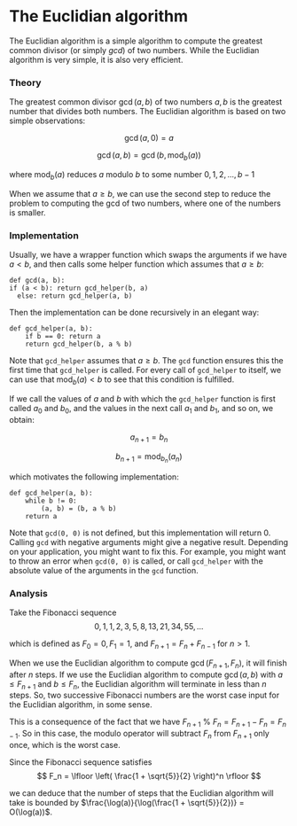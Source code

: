 ﻿# The Euclidian algorithm

The Euclidian algorithm is a simple algorithm to compute the greatest common divisor (or simply *gcd*) of two numbers. While the Euclidian algorithm is very simple, it is also very efficient.


### Theory

The greatest common divisor $\gcd(a, b)$ of two numbers $a, b$ is the greatest number that divides both numbers. The Euclidian algorithm is based on two simple observations:

$$\gcd(a, 0) = a$$

$$\gcd(a, b) = \gcd(b, \text{mod}_b(a))$$

where $\text{mod}_b(a)$ reduces $a$ modulo $b$ to some number $0, 1, 2, ..., b - 1$

When we assume that $a \geq b$, we can use the second step to reduce the problem to computing the gcd of two numbers, where one of the numbers is smaller.


### Implementation

Usually, we have a wrapper function which swaps the arguments if we have $a < b$, and then calls some helper function which assumes that $a \geq b$:

	def gcd(a, b):
	if (a < b): return gcd_helper(b, a)
	  else: return gcd_helper(a, b)

Then the implementation can be done recursively in an elegant way:

	def gcd_helper(a, b):
		if b == 0: return a
		return gcd_helper(b, a % b)

Note that `gcd_helper` assumes that $a \geq b$. The `gcd` function ensures this the first time that `gcd_helper` is called. For every call of `gcd_helper` to itself, we can use that $\text{mod}_b(a) < b$ to see that this condition is fulfilled.

If we call the values of $a$ and $b$ with which the `gcd_helper` function is first called $a_0$ and $b_0$, and the values in the next call $a_1$ and $b_1$, and so on, we obtain:

$$a_{n + 1} = b_n$$

$$b_{n + 1} = \text{mod}_{b_n}(a_n)$$

which motivates the following implementation:

	def gcd_helper(a, b):
		while b != 0:
			(a, b) = (b, a % b)
		return a

Note that `gcd(0, 0)` is not defined, but this implementation will return 0. Calling `gcd` with negative arguments might give a negative result. Depending on your application, you might want to fix this. For example, you might want to throw an error when `gcd(0, 0)` is called, or call `gcd_helper` with the absolute value of the arguments in the `gcd` function.


### Analysis

Take the Fibonacci sequence $$0, 1, 1, 2, 3, 5, 8, 13, 21, 34, 55, ...$$

which is defined as $F_0 = 0, F_1 = 1$, and $F_{n + 1} = F_n + F_{n - 1}$ for $n > 1$. 

When we use the Euclidian algorithm to compute $\gcd(F_{n + 1}, F_n)$, it will finish after $n$ steps. If we use the Euclidian algorithm to compute $\gcd(a, b)$ with $a \leq F_{n + 1}$ and $b \leq F_n$, the Euclidian algorithm will terminate in less than $n$ steps. So, two successive Fibonacci numbers are the worst case input for the Euclidian algorithm, in some sense.

This is a consequence of the fact that we have $F_{n + 1}\ \%\ F_n = F_{n + 1} - F_n = F_{n - 1}$. So in this case, the modulo operator will subtract $F_n$ from $F_{n + 1}$ only once, which is the worst case.

Since the Fibonacci sequence satisfies
$$ F_n = \lfloor \left( \frac{1 + \sqrt{5}}{2} \right)^n \rfloor $$

we can deduce that the number of steps that the Euclidian algorithm will take is bounded by $\frac{\log(a)}{\log(\frac{1 + \sqrt{5}}{2})} = O(\log(a))$.
